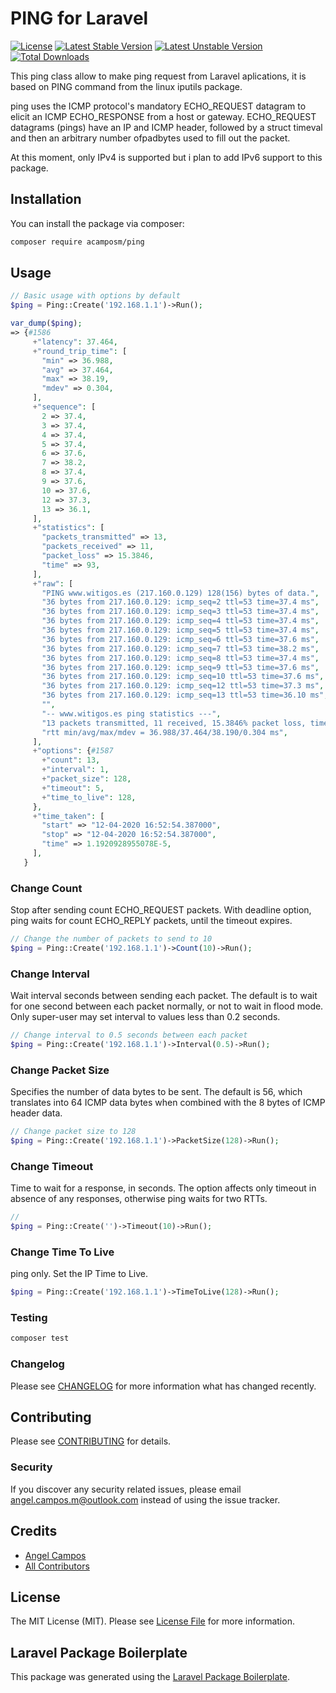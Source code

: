 # PING for Laravel

[![License](https://poser.pugx.org/acamposm/ping/license)](https://packagist.org/packages/acamposm/ping)
[![Latest Stable Version](https://poser.pugx.org/acamposm/ping/v/stable)](https://packagist.org/packages/acamposm/ping)
[![Latest Unstable Version](https://poser.pugx.org/acamposm/ping/v/unstable)](https://packagist.org/packages/acamposm/ping)
[![Total Downloads](https://img.shields.io/packagist/dt/acamposm/ping.svg?style=flat-square)](https://packagist.org/packages/acamposm/ping)

This ping class allow to make ping request from Laravel aplications, it is based on PING command from the linux iputils package.

ping uses the ICMP protocol's mandatory ECHO_REQUEST datagram to elicit an ICMP ECHO_RESPONSE from a host or gateway. ECHO_REQUEST datagrams (pings) have an IP and ICMP header, followed by a struct timeval and then an arbitrary number ofpadbytes used to fill out the packet.

At this moment, only IPv4 is supported but i plan to add IPv6 support to this package.



## Installation

You can install the package via composer:

```bash
composer require acamposm/ping
```

## Usage

``` php
// Basic usage with options by default 
$ping = Ping::Create('192.168.1.1')->Run();

var_dump($ping);
=> {#1586
     +"latency": 37.464,
     +"round_trip_time": [
       "min" => 36.988,
       "avg" => 37.464,
       "max" => 38.19,
       "mdev" => 0.304,
     ],
     +"sequence": [
       2 => 37.4,
       3 => 37.4,
       4 => 37.4,
       5 => 37.4,
       6 => 37.6,
       7 => 38.2,
       8 => 37.4,
       9 => 37.6,
       10 => 37.6,
       12 => 37.3,
       13 => 36.1,
     ],
     +"statistics": [
       "packets_transmitted" => 13,
       "packets_received" => 11,
       "packet_loss" => 15.3846,
       "time" => 93,
     ],
     +"raw": [
       "PING www.witigos.es (217.160.0.129) 128(156) bytes of data.",
       "36 bytes from 217.160.0.129: icmp_seq=2 ttl=53 time=37.4 ms",
       "36 bytes from 217.160.0.129: icmp_seq=3 ttl=53 time=37.4 ms",
       "36 bytes from 217.160.0.129: icmp_seq=4 ttl=53 time=37.4 ms",
       "36 bytes from 217.160.0.129: icmp_seq=5 ttl=53 time=37.4 ms",
       "36 bytes from 217.160.0.129: icmp_seq=6 ttl=53 time=37.6 ms",
       "36 bytes from 217.160.0.129: icmp_seq=7 ttl=53 time=38.2 ms",
       "36 bytes from 217.160.0.129: icmp_seq=8 ttl=53 time=37.4 ms",
       "36 bytes from 217.160.0.129: icmp_seq=9 ttl=53 time=37.6 ms",
       "36 bytes from 217.160.0.129: icmp_seq=10 ttl=53 time=37.6 ms",
       "36 bytes from 217.160.0.129: icmp_seq=12 ttl=53 time=37.3 ms",
       "36 bytes from 217.160.0.129: icmp_seq=13 ttl=53 time=36.10 ms",
       "",
       "-- www.witigos.es ping statistics ---",
       "13 packets transmitted, 11 received, 15.3846% packet loss, time 93ms",
       "rtt min/avg/max/mdev = 36.988/37.464/38.190/0.304 ms",
     ],
     +"options": {#1587
       +"count": 13,
       +"interval": 1,
       +"packet_size": 128,
       +"timeout": 5,
       +"time_to_live": 128,
     },
     +"time_taken": [
       "start" => "12-04-2020 16:52:54.387000",
       "stop" => "12-04-2020 16:52:54.387000",
       "time" => 1.1920928955078E-5,
     ],
   }
```

### Change Count

Stop after sending count ECHO_REQUEST packets. With deadline option, ping waits for count ECHO_REPLY packets, until the timeout expires.

``` php
// Change the number of packets to send to 10
$ping = Ping::Create('192.168.1.1')->Count(10)->Run();
```

### Change Interval

Wait interval seconds between sending each packet. The default is to wait for one second between each packet normally, or not to wait in flood mode. Only super-user may set interval to values less than 0.2 seconds.

``` php
// Change interval to 0.5 seconds between each packet
$ping = Ping::Create('192.168.1.1')->Interval(0.5)->Run();
```

### Change Packet Size

Specifies the number of data bytes to be sent. The default is 56, which translates into 64 ICMP data bytes when combined with the 8 bytes of ICMP header data.

``` php
// Change packet size to 128
$ping = Ping::Create('192.168.1.1')->PacketSize(128)->Run();
```

### Change Timeout

Time to wait for a response, in seconds. The option affects only timeout in absence of any responses, otherwise ping waits for two RTTs.

``` php
//
$ping = Ping::Create('')->Timeout(10)->Run();
```

### Change Time To Live

ping only. Set the IP Time to Live.

``` php
$ping = Ping::Create('192.168.1.1')->TimeToLive(128)->Run();
```

### Testing

``` bash
composer test
```

### Changelog

Please see [CHANGELOG](CHANGELOG.md) for more information what has changed recently.

## Contributing

Please see [CONTRIBUTING](CONTRIBUTING.md) for details.

### Security

If you discover any security related issues, please email angel.campos.m@outlook.com instead of using the issue tracker.

## Credits

- [Angel Campos](https://github.com/acamposm)
- [All Contributors](../../contributors)

## License

The MIT License (MIT). Please see [License File](LICENSE.md) for more information.

## Laravel Package Boilerplate

This package was generated using the [Laravel Package Boilerplate](https://laravelpackageboilerplate.com).